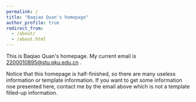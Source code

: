 ```yaml
---
permalink: /
title: "Baqiao Quan's homepage"
author_profile: true
redirect_from: 
  - /about/
  - /about.html
---
```


This is Baqiao Quan's homepage. My current email is 2200010895@stu.pku.edu.cn .

Notice that this homepage is half-finished, so there are many useless information or template information. If you want to get some information noe presented here, contact me by the email above which is not a template filled-up information.
